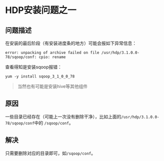 HDP安装问题之一
===================================================================================
## 问题描述
在安装的最后阶段（有安装进度条的地方）可能会报如下异常信息：
```
error: unpacking of archive failed on file /usr/hdp/3.1.0.0-78/sqoop/conf: cpio: rename
```
查看得知是安装sqoop报错：
```shell
yum -y install sqoop_3_1_0_0_78
```
> 当然也有可能是安装hive等其他组件

## 原因
一些目录已经存在（可能上一次没有删除干净），比如上面的`/usr/hdp/3.1.0.0-78/sqoop/conf`中的
`/sqoop/conf`。

## 解决
只需要删除对应的目录即可，如`/sqoop/conf`。
